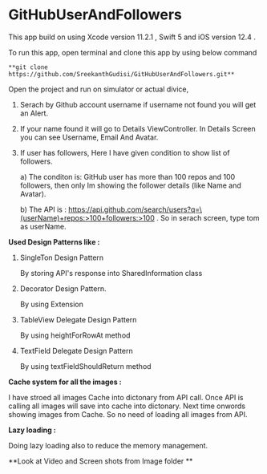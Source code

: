 # GitHubUserAndFollowers

This app build on using Xcode version 11.2.1 , Swift 5 and iOS version 12.4 .


To run this app, open terminal and clone this app by using below command

    **git clone https://github.com/SreekanthGudisi/GitHubUserAndFollowers.git**



Open the project and run on simulator or actual divice,

1. Serach by Github account username if username not found you will get an Alert.

2. If your name found it will go to Details ViewController.  In Details Screen you can see Username, Email And Avatar. 

3. If user has followers, Here I have given condition to show list of followers.

     a) The conditon is: GitHub user has more than 100 repos and 100 followers, then only Im showing the follower details (like  Name and Avatar).
     
     b) The API is : https://api.github.com/search/users?q=\(userName)+repos:>100+followers:>100 . So in serach screen, type tom as userName.

**Used Design Patterns like :**

   1. SingleTon Design Pattern

         By storing API's response into SharedInformation class

   2. Decorator Design Pattern.

         By using Extension 

   3. TableView Delegate Design Pattern

         By using heightForRowAt method

   4. TextField Delegate Design Pattern

         By using textFieldShouldReturn method
          

**Cache system for all the images :**

   I have stroed all images Cache into dictonary from API call. Once API is calling all images will save into cache into dictonary. Next time onwords showing images from Cache. So no need of loading all images from API. 
   

**Lazy loading :**

   Doing lazy loading also to reduce the memory management.




**Look at Video and Screen shots from Image folder **
